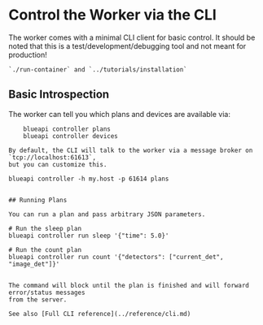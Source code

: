 # Control the Worker via the CLI

The worker comes with a minimal CLI client for basic control. It should be noted that this is 
a test/development/debugging tool and not meant for production!

    `./run-container` and `../tutorials/installation`




## Basic Introspection

The worker can tell you which plans and devices are available via:
``` 
    blueapi controller plans
    blueapi controller devices

By default, the CLI will talk to the worker via a message broker on `tcp://localhost:61613`,
but you can customize this.

```
    blueapi controller -h my.host -p 61614 plans
```

## Running Plans

You can run a plan and pass arbitrary JSON parameters.
``` 
    # Run the sleep plan
    blueapi controller run sleep '{"time": 5.0}'

    # Run the count plan
    blueapi controller run count '{"detectors": ["current_det", "image_det"]}'
```

The command will block until the plan is finished and will forward error/status messages 
from the server.

See also [Full CLI reference](../reference/cli.md)
